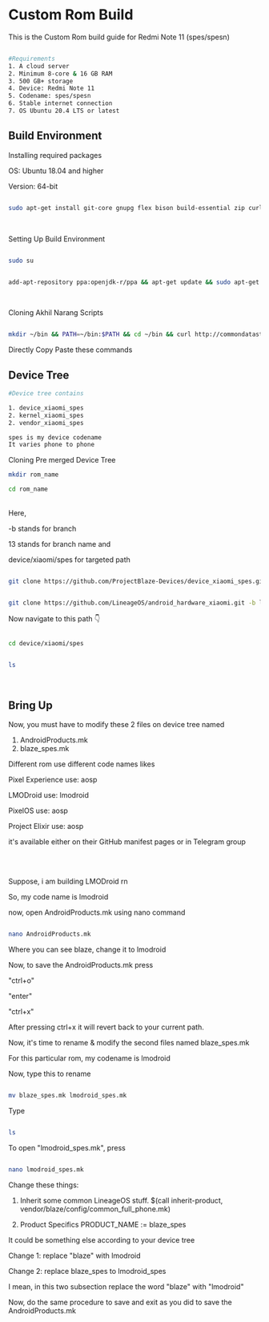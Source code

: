 # Custom Rom Build #
This is the Custom Rom build guide for Redmi Note 11 (spes/spesn)

```bash

#Requirements
1. A cloud server
2. Minimum 8-core & 16 GB RAM
3. 500 GB+ storage
4. Device: Redmi Note 11
5. Codename: spes/spesn
6. Stable internet connection
7. OS Ubuntu 20.4 LTS or latest

```

## Build Environment ##

Installing required packages

OS: Ubuntu 18.04 and higher

Version: 64-bit

```bash

sudo apt-get install git-core gnupg flex bison build-essential zip curl zlib1g-dev libc6-dev-i386 libncurses5 x11proto-core-dev libx11-dev lib32z1-dev libgl1-mesa-dev libxml2-utils xsltproc unzip fontconfig

```
<br>

Setting Up Build Environment

```bash

sudo su

```


```bash

add-apt-repository ppa:openjdk-r/ppa && apt-get update && sudo apt-get install git-core gnupg flex bison build-essential zip curl zlib1g-dev gcc-multilib g++-multilib libc6-dev-i386 libncurses5 lib32ncurses5-dev x11proto-core-dev libx11-dev lib32z1-dev libgl1-mesa-dev libxml2-utils xsltproc unzip fontconfig && exit

```
<br>

Cloning Akhil Narang Scripts

```bash

mkdir ~/bin && PATH=~/bin:$PATH && cd ~/bin && curl http://commondatastorage.googleapis.com/git-repo-downloads/repo > ~/bin/repo && chmod a+x ~/bin/repo && git clone https://github.com/akhilnarang/scripts.git scripts && cd scripts && bash setup/android_build_env.sh && cd

```
Directly Copy Paste these commands


## Device Tree ##

```bash
#Device tree contains

1. device_xiaomi_spes
2. kernel_xiaomi_spes
2. vendor_xiaomi_spes

spes is my device codename
It varies phone to phone

```

Cloning Pre merged Device Tree

```bash
mkdir rom_name
```

```bash
cd rom_name
```
<br>
Here,


-b stands for branch

13 stands for branch name and

device/xiaomi/spes for targeted path

```bash

git clone https://github.com/ProjectBlaze-Devices/device_xiaomi_spes.git -b 13 device/xiaomi/spes

```

```bash

git clone https://github.com/LineageOS/android_hardware_xiaomi.git -b lineage-20 hardware/xiaomi

```


Now navigate to this path 👇

```bash

cd device/xiaomi/spes

```

```bash

ls

```

<br>


## Bring Up ##

Now, you must have to modify these 2 files on device tree named

1. AndroidProducts.mk
2. blaze_spes.mk

Different rom use different code names likes

Pixel Experience use: aosp

LMODroid use: lmodroid

PixelOS use: aosp

Project Elixir use: aosp

it's available either on their GitHub manifest pages or in Telegram group

<br> <br>

Suppose, i am building LMODroid rn

So, my code name is lmodroid

now, open AndroidProducts.mk using nano command

```bash

nano AndroidProducts.mk

```

Where you can see blaze, change it to lmodroid


Now, to save the AndroidProducts.mk press

"ctrl+o"

"enter"

"ctrl+x"

After pressing ctrl+x it will revert back to your current path.


Now, it's time to rename & modify the second files named blaze_spes.mk

For this particular rom, my codename is lmodroid

Now, type this to rename 

```bash

mv blaze_spes.mk lmodroid_spes.mk

```

Type

```bash

ls

```

To open "lmodroid_spes.mk", press

```bash

nano lmodroid_spes.mk

```


Change these things:

1. Inherit some common LineageOS stuff.
$(call inherit-product, vendor/blaze/config/common_full_phone.mk)

2. Product Specifics
PRODUCT_NAME := blaze_spes



It could be something else according to your device tree


Change 1: replace "blaze" with lmodroid

Change 2: replace blaze_spes to lmodroid_spes

I mean, in this two subsection replace the word "blaze" with "lmodroid"

Now, do the same procedure to save and exit as you did to save the AndroidProducts.mk

